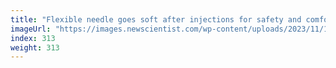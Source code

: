 ```yaml
---
title: "Flexible needle goes soft after injections for safety and comfort"
imageUrl: "https://images.newscientist.com/wp-content/uploads/2023/11/15103605/SEI_179587333.jpg?width=788"
index: 313
weight: 313
---
```

